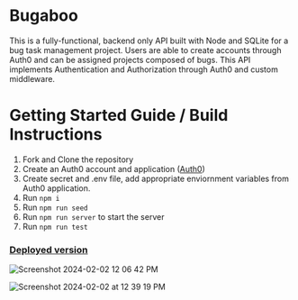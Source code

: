 # Bugaboo
This is a fully-functional, backend only API built with Node and SQLite for a bug task management project. Users are able to create accounts through Auth0 and can be assigned projects composed of bugs. This API implements Authentication and Authorization through Auth0 and custom middleware. 

# Getting Started Guide / Build Instructions 
1. Fork and Clone the repository
2. Create an Auth0 account and application ([Auth0](https://auth0.com/))
3. Create secret and .env file, add appropriate enviornment variables from Auth0 application. 
4. Run `npm i`
5. Run `npm run seed`
6. Run `npm run server` to start the server
7. Run `npm run test`

   
### [Deployed version]([EtkQZsetrFtqcw19aGLI4mwinLTkbawB](https://bugaboo-isl1.onrender.com/))

![Screenshot 2024-02-02 12 06 42 PM](https://github.com/Boykin-Tomita-Rodriguez-and-Associates/bugaboo/assets/146030630/f481735d-be89-4fea-8240-4fb29581c17d)

![Screenshot 2024-02-02 at 12 39 19 PM](https://github.com/Boykin-Tomita-Rodriguez-and-Associates/bugaboo/assets/146135600/c9e31823-fc93-4c0f-b5ea-20b0eb904d38)
